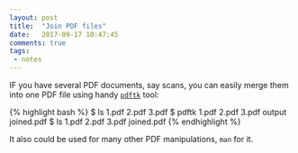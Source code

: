 ```yaml
---
layout: post
title:  "Join PDF files"
date:   2017-09-17 10:47:45
comments: true
tags:
 - notes
---
```


IF you have several PDF documents, say scans, you can easily merge them into one PDF file using handy [`pdftk`](https://www.pdflabs.com/docs/pdftk-cli-examples/) tool:

{% highlight bash %}
$ ls
1.pdf  2.pdf  3.pdf
$ pdftk 1.pdf 2.pdf 3.pdf output joined.pdf
$ ls
1.pdf  2.pdf  3.pdf  joined.pdf
{% endhighlight %}

It also could be used for many other PDF manipulations, `man` for it.